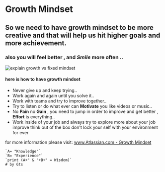 # Growth Mindset
## So we need to have growth mindset to be more creative and that will help us hit higher goals and more achievement.
### also you will feel better , and *Smile* more often ..
![explain growth vs fixed mindset](https://i2.wp.com/atlassianblog.wpengine.com/wp-content/uploads/NewGrowthMindset2.png?resize=768%2C960&ssl=1)
#### here is how to have growth mindset
- Never give up and keep trying..
- Work again and again until you solve it..
- Work with teams and try to improve together..
- Try to listen or do what ever can **Motivate** you like videos or music..
- No **Pain** no **Gain** , you need to jump in order to improve and get better , **Effort** is everything..
- Work inside of your job and always try to explore more about your job improve think out of the box don't lock your self with your environment for ever

for more information please visit: [www.Atlassian.com - Growth Mindset](https://www.atlassian.com/blog/inside-atlassian/growth-mindset)

```
`A= "Knowledge"`
`B= "Experience"`
`print (A+" & "+B+" = Wisdom)`
# by Gts
```
